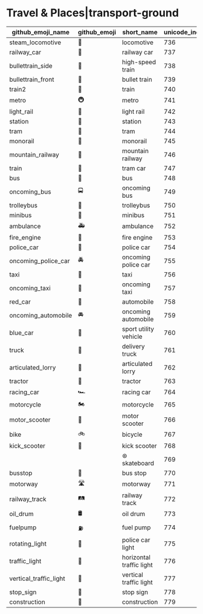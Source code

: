 # Travel & Places|transport-ground

|github_emoji_name|github_emoji|short_name|unicode_index|
|---|---|---|---|
|steam_locomotive|:steam_locomotive:|locomotive|736|
|railway_car|:railway_car:|railway car|737|
|bullettrain_side|:bullettrain_side:|high-speed train|738|
|bullettrain_front|:bullettrain_front:|bullet train|739|
|train2|:train2:|train|740|
|metro|:metro:|metro|741|
|light_rail|:light_rail:|light rail|742|
|station|:station:|station|743|
|tram|:tram:|tram|744|
|monorail|:monorail:|monorail|745|
|mountain_railway|:mountain_railway:|mountain railway|746|
|train|:train:|tram car|747|
|bus|:bus:|bus|748|
|oncoming_bus|:oncoming_bus:|oncoming bus|749|
|trolleybus|:trolleybus:|trolleybus|750|
|minibus|:minibus:|minibus|751|
|ambulance|:ambulance:|ambulance|752|
|fire_engine|:fire_engine:|fire engine|753|
|police_car|:police_car:|police car|754|
|oncoming_police_car|:oncoming_police_car:|oncoming police car|755|
|taxi|:taxi:|taxi|756|
|oncoming_taxi|:oncoming_taxi:|oncoming taxi|757|
|red_car|:red_car:|automobile|758|
|oncoming_automobile|:oncoming_automobile:|oncoming automobile|759|
|blue_car|:blue_car:|sport utility vehicle|760|
|truck|:truck:|delivery truck|761|
|articulated_lorry|:articulated_lorry:|articulated lorry|762|
|tractor|:tractor:|tractor|763|
|racing_car|:racing_car:|racing car|764|
|motorcycle|:motorcycle:|motorcycle|765|
|motor_scooter|:motor_scooter:|motor scooter|766|
|bike|:bike:|bicycle|767|
|kick_scooter|:kick_scooter:|kick scooter|768|
|||⊛ skateboard|769|
|busstop|:busstop:|bus stop|770|
|motorway|:motorway:|motorway|771|
|railway_track|:railway_track:|railway track|772|
|oil_drum|:oil_drum:|oil drum|773|
|fuelpump|:fuelpump:|fuel pump|774|
|rotating_light|:rotating_light:|police car light|775|
|traffic_light|:traffic_light:|horizontal traffic light|776|
|vertical_traffic_light|:vertical_traffic_light:|vertical traffic light|777|
|stop_sign|:stop_sign:|stop sign|778|
|construction|:construction:|construction|779|
